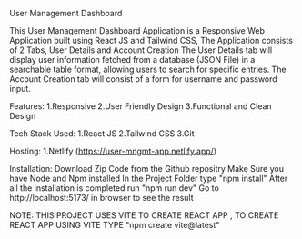 User Management Dashboard

This User Management Dashboard Application is a Responsive Web Application built using React JS and Tailwind CSS, The Application consists of 2 Tabs, User Details and Account Creation The User Details tab will display user information fetched from a database (JSON File) in a searchable table format, allowing users to search for specific entries. The Account Creation tab will consist of a form for username and password input.

Features:
1.Responsive
2.User Friendly Design
3.Functional and Clean Design

Tech Stack Used:
1.React JS
2.Tailwind CSS
3.Git

Hosting:
1.Netlify (https://user-mngmt-app.netlify.app/)

Installation:
Download Zip Code from the Github repositry
Make Sure you have Node and Npm installed
In the Project Folder type "npm install"
After all the installation is completed run "npm run dev"
Go to http://localhost:5173/ in browser to see the result

NOTE: THIS PROJECT USES VITE TO CREATE REACT APP , TO CREATE REACT APP USING VITE TYPE "npm create vite@latest"
